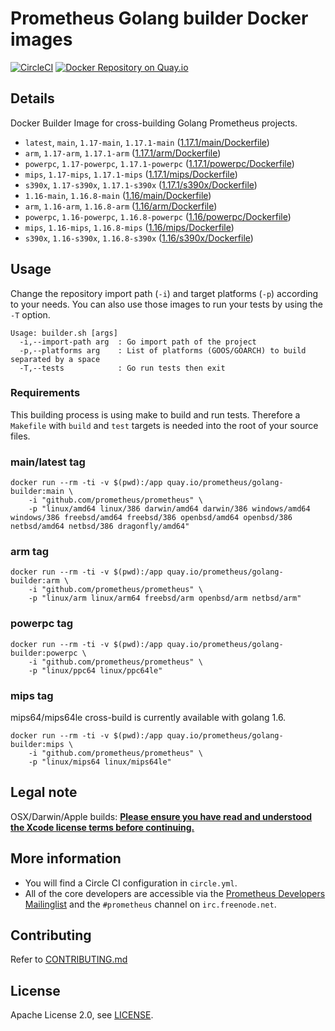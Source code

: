 # Prometheus Golang builder Docker images

[![CircleCI](https://circleci.com/gh/prometheus/golang-builder/tree/master.svg?style=shield)][circleci]
[![Docker Repository on Quay.io](https://quay.io/repository/prometheus/golang-builder/status)][quayio]

## Details

Docker Builder Image for cross-building Golang Prometheus projects.

- `latest`, `main`, `1.17-main`, `1.17.1-main` ([1.17.1/main/Dockerfile](1.17.1/main/Dockerfile))
- `arm`, `1.17-arm`, `1.17.1-arm` ([1.17.1/arm/Dockerfile](1.17.1/arm/Dockerfile))
- `powerpc`, `1.17-powerpc`, `1.17.1-powerpc` ([1.17.1/powerpc/Dockerfile](1.17.1/powerpc/Dockerfile))
- `mips`, `1.17-mips`, `1.17.1-mips` ([1.17.1/mips/Dockerfile](1.17.1/mips/Dockerfile))
- `s390x`, `1.17-s390x`, `1.17.1-s390x` ([1.17.1/s390x/Dockerfile](1.17.1/s390x/Dockerfile))
- `1.16-main`, `1.16.8-main` ([1.16/main/Dockerfile](1.16/main/Dockerfile))
- `arm`, `1.16-arm`, `1.16.8-arm` ([1.16/arm/Dockerfile](1.16/arm/Dockerfile))
- `powerpc`, `1.16-powerpc`, `1.16.8-powerpc` ([1.16/powerpc/Dockerfile](1.16/powerpc/Dockerfile))
- `mips`, `1.16-mips`, `1.16.8-mips` ([1.16/mips/Dockerfile](1.16/mips/Dockerfile))
- `s390x`, `1.16-s390x`, `1.16.8-s390x` ([1.16/s390x/Dockerfile](1.16/s390x/Dockerfile))

## Usage

Change the repository import path (`-i`) and target platforms (`-p`) according to your needs.
You can also use those images to run your tests by using the `-T` option.

```
Usage: builder.sh [args]
  -i,--import-path arg  : Go import path of the project
  -p,--platforms arg    : List of platforms (GOOS/GOARCH) to build separated by a space
  -T,--tests            : Go run tests then exit
```

### Requirements

This building process is using make to build and run tests.
Therefore a `Makefile` with `build` and `test` targets is needed into the root of your source files.

### main/latest tag

```
docker run --rm -ti -v $(pwd):/app quay.io/prometheus/golang-builder:main \
    -i "github.com/prometheus/prometheus" \
    -p "linux/amd64 linux/386 darwin/amd64 darwin/386 windows/amd64 windows/386 freebsd/amd64 freebsd/386 openbsd/amd64 openbsd/386 netbsd/amd64 netbsd/386 dragonfly/amd64"
```

### arm tag

```
docker run --rm -ti -v $(pwd):/app quay.io/prometheus/golang-builder:arm \
    -i "github.com/prometheus/prometheus" \
    -p "linux/arm linux/arm64 freebsd/arm openbsd/arm netbsd/arm"
```

### powerpc tag

```
docker run --rm -ti -v $(pwd):/app quay.io/prometheus/golang-builder:powerpc \
    -i "github.com/prometheus/prometheus" \
    -p "linux/ppc64 linux/ppc64le"
```

### mips tag

mips64/mips64le cross-build is currently available with golang 1.6.

```
docker run --rm -ti -v $(pwd):/app quay.io/prometheus/golang-builder:mips \
    -i "github.com/prometheus/prometheus" \
    -p "linux/mips64 linux/mips64le"
```

## Legal note

OSX/Darwin/Apple builds:
**[Please ensure you have read and understood the Xcode license
   terms before continuing.](https://www.apple.com/legal/sla/docs/xcode.pdf)**

## More information

  * You will find a Circle CI configuration in `circle.yml`.
  * All of the core developers are accessible via the [Prometheus Developers Mailinglist](https://groups.google.com/forum/?fromgroups#!forum/prometheus-developers) and the `#prometheus` channel on `irc.freenode.net`.

## Contributing

Refer to [CONTRIBUTING.md](CONTRIBUTING.md)

## License

Apache License 2.0, see [LICENSE](LICENSE).

[quayio]: https://quay.io/repository/prometheus/golang-builder
[circleci]: https://circleci.com/gh/prometheus/golang-builder

